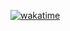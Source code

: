 [![wakatime](https://wakatime.com/badge/user/66223f79-215f-44d1-add5-4fadcca60f89.svg)](https://wakatime.com/@66223f79-215f-44d1-add5-4fadcca60f89)
